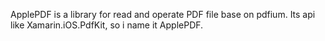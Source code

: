 ApplePDF is a library for read and operate PDF file base on pdfium. Its api like Xamarin.iOS.PdfKit, so i name it ApplePDF.

